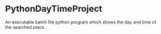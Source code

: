 # PythonDayTimeProject
An executable batch file python program which shows the day and time of the searched place.
